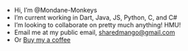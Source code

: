 - Hi, I’m @Mondane-Monkeys
- I’m current working in Dart, Java, JS, Python, C, and C#
- I’m looking to collaborate on pretty much anything! HMU!
- Email me at  my public email, sharedmango@gmail.com
- Or [Buy my a coffee](https://www.buymeacoffee.com/MonMonkeys)
